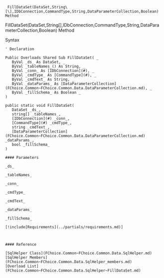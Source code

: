 ﻿     FillDataSet(DataSet,String\[\],IDbConnection,CommandType,String,DataParameterCollection,Boolean) Method                                                   

FillDataSet(DataSet,String\[\],IDbConnection,CommandType,String,DataParameterCollection,Boolean) Method

Syntax

```vbnet
' Declaration

Public Overloads Shared Sub FillDataSet( _
   ByVal _ds_ As DataSet, _
   ByVal _tableNames_() As String, _
   ByVal _conn_ As [IDbConnection](#), _
   ByVal _cmdType_ As [CommandType](#), _
   ByVal _cmdText_ As String, _
   ByVal _dataParams_ As [DataParameterCollection](FChoice.Common~FChoice.Common.Data.DataParameterCollection.md), _
   ByVal _fillSchema_ As Boolean _
) 

public static void FillDataSet( 
   DataSet _ds_,
   string[] _tableNames_,
   [IDbConnection](#) _conn_,
   [CommandType](#) _cmdType_,
   string _cmdText_,
   [DataParameterCollection](FChoice.Common~FChoice.Common.Data.DataParameterCollection.md) _dataParams_,
   bool _fillSchema_
)

#### Parameters

_ds_

_tableNames_

_conn_

_cmdType_

_cmdText_

_dataParams_

_fillSchema_

[!include[Requirements](../partials/requirements.md)]



#### Reference

[SqlHelper Class](FChoice.Common~FChoice.Common.Data.SqlHelper.md)  
[SqlHelper Members](FChoice.Common~FChoice.Common.Data.SqlHelper_members.md)  
[Overload List](FChoice.Common~FChoice.Common.Data.SqlHelper~FillDataSet.md)